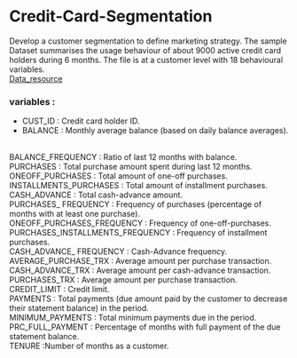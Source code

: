 # Credit-Card-Segmentation
Develop a customer segmentation to define marketing strategy. 
The sample Dataset summarises the usage behaviour of about 9000 active credit card holders during 6 months. 
The file is at a customer level with 18 behavioural variables.
<br />
[Data_resource]( https://mohitkedia.github.io/Credit-Card-Segmentation-in-R/)
<br />
### variables : 
- CUST_ID : Credit card holder ID.
- BALANCE : Monthly average balance (based on daily balance averages).
<br />
BALANCE_FREQUENCY : Ratio of last 12 months with balance.
<br />
PURCHASES : Total purchase amount spent during last 12 months.
<br />
ONEOFF_PURCHASES : Total amount of one-off purchases.
<br />
INSTALLMENTS_PURCHASES : Total amount of installment purchases.
<br />
CASH_ADVANCE : Total cash-advance amount.
<br />
PURCHASES_ FREQUENCY : Frequency of purchases (percentage of months with at least one purchase).
<br />
ONEOFF_PURCHASES_FREQUENCY : Frequency of one-off-purchases.
<br />
PURCHASES_INSTALLMENTS_FREQUENCY : Frequency of installment purchases.
<br />
CASH_ADVANCE_ FREQUENCY : Cash-Advance frequency.
<br />
AVERAGE_PURCHASE_TRX : Average amount per purchase transaction.
<br />
CASH_ADVANCE_TRX : Average amount per cash-advance transaction.
<br />
PURCHASES_TRX : Average amount per purchase transaction.
<br />
CREDIT_LIMIT : Credit limit.
<br />
PAYMENTS : Total payments (due amount paid by the customer to decrease their statement balance) in the period.
<br />
MINIMUM_PAYMENTS : Total minimum payments due in the period.
<br />
PRC_FULL_PAYMENT : Percentage of months with full payment of the due statement balance.
<br />
TENURE :Number of months as a customer.

